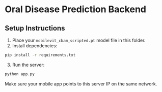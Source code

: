 
# Oral Disease Prediction Backend

## Setup Instructions

1. Place your `mobilevit_cbam_scripted.pt` model file in this folder.
2. Install dependencies:

```bash
pip install -r requirements.txt
```

3. Run the server:

```bash
python app.py
```

Make sure your mobile app points to this server IP on the same network.
